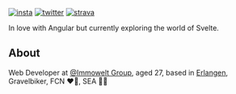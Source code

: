 
[![insta](https://img.shields.io/badge/instagram-%40m.rohmer-%23C13584)](https://www.instagram.com/m.rohmer/)
[![twitter](https://img.shields.io/badge/twitter-%40matzerohmer-%231da1f2)](https://twitter.com/matzerohmer)
[![strava](https://img.shields.io/badge/strava-%40Matthias%20Rohmer-%23fc4c02)](https://www.strava.com/athletes/66002004)

In love with Angular but currently exploring the world of Svelte.

## About
Web Developer at [@Immowelt Group](https://github.com/ImmoweltGroup), aged 27, based in [Erlangen](https://goo.gl/maps/gsj59qETV2z5j7FUA), Gravelbiker, FCN ❤️🖤, SEA 💚💙



<!--
**mrohmer/mrohmer** is a ✨ _special_ ✨ repository because its `README.md` (this file) appears on your GitHub profile.

Here are some ideas to get you started:

- 🔭 I’m currently working on ...
- 🌱 I’m currently learning ...
- 👯 I’m looking to collaborate on ...
- 🤔 I’m looking for help with ...
- 💬 Ask me about ...
- 📫 How to reach me: ...
- 😄 Pronouns: ...
- ⚡ Fun fact: ...
-->
